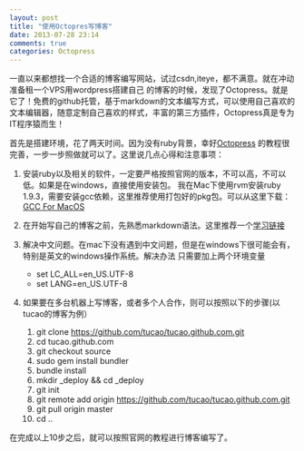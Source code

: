 ```yaml
---
layout: post
title: "使用Octopres写博客"
date: 2013-07-28 23:14
comments: true
categories: Octopress
---
```

一直以来都想找一个合适的博客编写网站，试过csdn,iteye，都不满意。就在冲动准备租一个VPS用wordpress搭建自己
的博客的时候，发现了Octopress。就是它了！免费的github托管，基于markdown的文本编写方式，可以使用自己喜欢的
文本编辑器，随意定制自己喜欢的样式，丰富的第三方插件，Octopress真是专为IT程序猿而生！

首先是搭建环境，花了两天时间。因为没有ruby背景，幸好[Octopress](http://octopress.org   "Octopress官网") 
的教程很完善，一步一步照做就可以了。这里说几点心得和注意事项：

1. 安装ruby以及相关的软件，一定要严格按照官网的版本，不可以高，不可以低。如果是在windows，直接使用安装包。
我在Mac下使用rvm安装ruby 1.9.3，需要安装gcc依赖，这里推荐使用打包好的pkg包。可以从这里下载：
[GCC For MacOS](https://github.com/kennethreitz/osx-gcc-installer)

2. 在开始写自己的博客之前，先熟悉markdown语法。这里推荐一个[学习链接](http://wowubuntu.com/markdown/)

3. 解决中文问题。在mac下没有遇到中文问题，但是在windows下很可能会有，特别是英文的windows操作系统。解决办法
只需要加上两个环境变量
	*	set LC_ALL=en_US.UTF-8
	*	set LANG=en_US.UTF-8

4. 如果要在多台机器上写博客，或者多个人合作，则可以按照以下的步骤(以tucao的博客为例）

	1. git clone https://github.com/tucao/tucao.github.com.git
	2. cd tucao.github.com
	3. git checkout source
	4. sudo gem install bundler
	5. bundle install
	6. mkdir _deploy && cd _deploy
	7. git init
	8. git remote add origin https://github.com/tucao/tucao.github.com.git
	9. git pull origin master
	10. cd ..
	
在完成以上10步之后，就可以按照官网的教程进行博客编写了。
